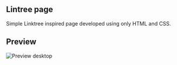 
## Lintree page

Simple Linktree inspired page developed using only HTML and CSS.

## Preview

![Preview desktop](https://github.com/aluizamendes/aluizamendes/linktree-page/blob/main/img/screenshot-preview.png)